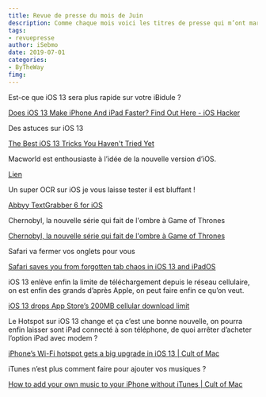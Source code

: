 ```yaml
---
title: Revue de presse du mois de Juin
description: Comme chaque mois voici les titres de presse qui m’ont marqué. 
tags: 
- revuepresse
author: iSebmo
date: 2019-07-01
categories: 
- ByTheWay
fimg: 
---
```


Est-ce que iOS 13 sera plus rapide sur votre iBidule ?

[Does iOS 13 Make iPhone And iPad Faster? Find Out Here - iOS Hacker](https://ioshacker.com/iphone/does-ios-13-make-iphone-and-ipad-faster-find-out-here)

Des astuces sur iOS 13

[The Best iOS 13 Tricks You Haven't Tried Yet](https://lifehacker.com/the-best-ios-13-tricks-you-havent-tried-yet-1835838149)

Macworld est enthousiaste à l’idée de la nouvelle version d’iOS.

[Lien](https://www.macworld.com/article/3405160/ipados-13-changes-everything-and-nothing-about-the-apples-vision-for-the-tablet.html#tk.rss_all)

Un super OCR sur iOS je vous laisse tester il est bluffant !

[Abbyy TextGrabber 6 for iOS](http://www.macdrifter.com/2019/06/abbyy-textgrabber-6-for-ios.html)

Chernobyl, la nouvelle série qui fait de l'ombre à Game of Thrones

[Chernobyl, la nouvelle série qui fait de l'ombre à Game of Thrones](https://www.presse-citron.net/chernobyl-nouvelle-serie-fait-ombre-game-of-thrones/)

Safari va fermer vos onglets pour vous

[Safari saves you from forgotten tab chaos in iOS 13 and iPadOS](https://www.cultofmac.com/629976/safari-auto-close-tabs-ios-13-ipados/)

iOS 13 enlève enfin la limite de téléchargement depuis le réseau cellulaire, on est enfin des grands d’après Apple, on peut faire enfin ce qu’on veut. 

[iOS 13 drops App Store’s 200MB cellular download limit](https://www.cultofmac.com/629094/ios-13-drops-app-store-200mb-download-limit/)

Le Hotspot sur iOS 13 change et ça c’est une bonne nouvelle, on pourra enfin laisser sont iPad connecté à son téléphone, de quoi arrêter d’acheter l’option iPad avec modem ?

[iPhone’s Wi-Fi hotspot gets a big upgrade in iOS 13 | Cult of Mac](https://www.cultofmac.com/629118/iphone-hotspot-wifi-ios-13-ipados/)

iTunes n’est plus comment faire pour ajouter vos musiques ?

[How to add your own music to your iPhone without iTunes | Cult of Mac](https://www.cultofmac.com/626958/how-to-add-your-own-music-to-your-iphone-without-itunes/)